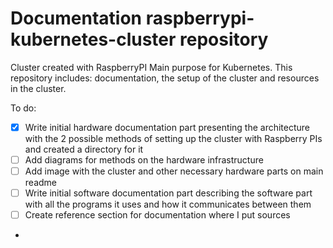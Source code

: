# Documentation raspberrypi-kubernetes-cluster repository

Cluster created with RaspberryPI Main purpose for Kubernetes. This repository includes: documentation, the setup of the cluster and resources in the cluster.

To do:

- [x] Write initial hardware documentation part presenting the architecture with the 2 possible methods of setting up the cluster with Raspberry PIs and created a directory for it
- [ ] Add diagrams for methods on the hardware infrastructure
- [ ] Add image with the cluster and other necessary hardware parts on main readme
- [ ] Write initial software documentation part describing the software part with all the programs it uses and how it communicates between them
- [ ] Create reference section for documentation where I put sources
-
